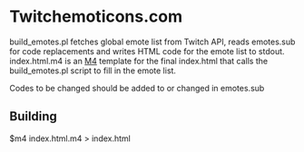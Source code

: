 # Twitchemoticons.com

build_emotes.pl fetches global emote list from Twitch API, reads emotes.sub for
code replacements and writes HTML code for the emote list to stdout.
index.html.m4 is an [M4](http://en.wikipedia.org/wiki/M4_(computer_language))
template for the final index.html that calls the build_emotes.pl script to
fill in the emote list.

Codes to be changed should be added to or changed in emotes.sub

## Building
$m4 index.html.m4 > index.html

